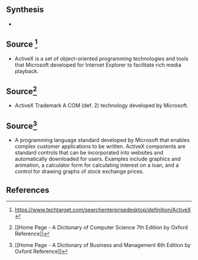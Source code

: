 ## Synthesis
- 
## Source [^1]
- ActiveX is a set of object-oriented programming technologies and tools that Microsoft developed for Internet Explorer to facilitate rich media playback.

## Source[^2]
- ActiveX Trademark A COM (def. 2) technology developed by Microsoft.
## Source[^3]
- A programming language standard developed by Microsoft that enables complex customer applications to be written. ActiveX components are standard controls that can be incorporated into websites and automatically downloaded for users. Examples include graphics and animation, a calculator form for calculating interest on a loan, and a control for drawing graphs of stock exchange prices.
## References

[^1]: https://www.techtarget.com/searchenterprisedesktop/definition/ActiveX
[^2]: [[Home Page - A Dictionary of Computer Science 7th Edition by Oxford Reference]]
[^3]: [[Home Page - A Dictionary of Business and Management 6th Edition by Oxford Reference]]